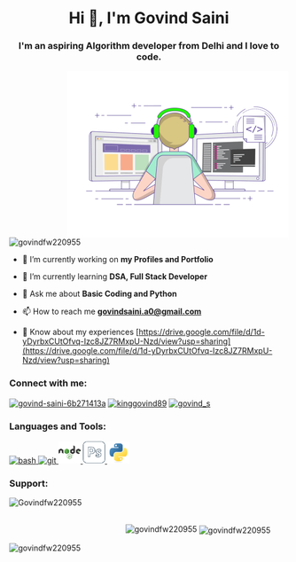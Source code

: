 <h1 align="center">Hi 👋, I'm Govind Saini</h1>

<h3 align="center">I'm an aspiring Algorithm developer from Delhi and I love to code.</h3>
<img align="right" alt="Coding" width="400" src="https://raw.githubusercontent.com/devSouvik/devSouvik/master/gif3.gif">

<p align="left"> <img src="https://komarev.com/ghpvc/?username=govindfw220955&label=Profile%20views&color=0e75b6&style=flat" alt="govindfw220955" /> </p>

- 🔭 I’m currently working on **my Profiles and Portfolio**

- 🌱 I’m currently learning **DSA, Full Stack Developer**

- 💬 Ask me about **Basic Coding and Python**

- 📫 How to reach me **govindsaini.a0@gmail.com**

- 📄 Know about my experiences [https://drive.google.com/file/d/1d-yDyrbxCUtOfvq-Izc8JZ7RMxpU-Nzd/view?usp=sharing](https://drive.google.com/file/d/1d-yDyrbxCUtOfvq-Izc8JZ7RMxpU-Nzd/view?usp=sharing)

<h3 align="left">Connect with me:</h3>
<p align="left">
<a href="https://linkedin.com/in/govind-saini-6b271413a" target="blank"><img align="center" src="https://raw.githubusercontent.com/rahuldkjain/github-profile-readme-generator/master/src/images/icons/Social/linked-in-alt.svg" alt="govind-saini-6b271413a" height="30" width="40" /></a>
<a href="https://www.hackerrank.com/kinggovind89" target="blank"><img align="center" src="https://raw.githubusercontent.com/rahuldkjain/github-profile-readme-generator/master/src/images/icons/Social/hackerrank.svg" alt="kinggovind89" height="30" width="40" /></a>
<a href="https://www.leetcode.com/govind_s" target="blank"><img align="center" src="https://raw.githubusercontent.com/rahuldkjain/github-profile-readme-generator/master/src/images/icons/Social/leet-code.svg" alt="govind_s" height="30" width="40" /></a>
</p>

<h3 align="left">Languages and Tools:</h3>
<p align="left"> <a href="https://www.gnu.org/software/bash/" target="_blank" rel="noreferrer"> <img src="https://www.vectorlogo.zone/logos/gnu_bash/gnu_bash-icon.svg" alt="bash" width="40" height="40"/> </a> <a href="https://git-scm.com/" target="_blank" rel="noreferrer"> <img src="https://www.vectorlogo.zone/logos/git-scm/git-scm-icon.svg" alt="git" width="40" height="40"/> </a> <a href="https://nodejs.org" target="_blank" rel="noreferrer"> <img src="https://raw.githubusercontent.com/devicons/devicon/master/icons/nodejs/nodejs-original-wordmark.svg" alt="nodejs" width="40" height="40"/> </a> <a href="https://www.photoshop.com/en" target="_blank" rel="noreferrer"> <img src="https://raw.githubusercontent.com/devicons/devicon/master/icons/photoshop/photoshop-line.svg" alt="photoshop" width="40" height="40"/> </a> <a href="https://www.python.org" target="_blank" rel="noreferrer"> <img src="https://raw.githubusercontent.com/devicons/devicon/master/icons/python/python-original.svg" alt="python" width="40" height="40"/> </a> </p>

<h3 align="left">Support:</h3>
<p><a href="https://www.buymeacoffee.com/Govindfw220955"> <img align="left" src="https://cdn.buymeacoffee.com/buttons/v2/default-yellow.png" height="50" width="210" alt="Govindfw220955" /></a></p><br><br>
<p><img align="left" src="https://github-readme-stats.vercel.app/api/top-langs?username=govindfw220955&show_icons=true&locale=en&layout=compact" alt="govindfw220955" /></p>

<p>&nbsp;<img align="center" src="https://github-readme-stats.vercel.app/api?username=govindfw220955&show_icons=true&locale=en&layout=compact" alt="govindfw220955" /></p>

<p><img align="center" src="https://github-readme-streak-stats.herokuapp.com/?user=govindfw220955&layout=compact"" alt="govindfw220955" /></p>
